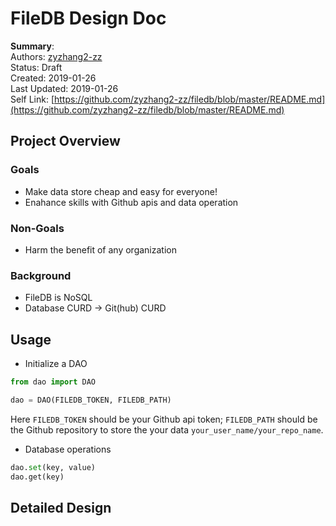 # FileDB Design Doc

**Summary**:  
Authors: [zyzhang2-zz](https://zyzhang2-zz.github.io)  
Status: Draft  
Created: 2019-01-26  
Last Updated: 2019-01-26  
Self Link: [https://github.com/zyzhang2-zz/filedb/blob/master/README.md](https://github.com/zyzhang2-zz/filedb/blob/master/README.md)

## Project Overview
### Goals
* Make data store cheap and easy for everyone!
* Enahance skills with Github apis and data operation

### Non-Goals
* Harm the benefit of any organization

### Background
* FileDB is NoSQL
* Database CURD -> Git(hub) CURD

## Usage
* Initialize a DAO
```python
from dao import DAO

dao = DAO(FILEDB_TOKEN, FILEDB_PATH)
```
Here ```FILEDB_TOKEN``` should be your Github api token; ```FILEDB_PATH``` should be the Github repository to store the your data ```your_user_name/your_repo_name```.

* Database operations
```python
dao.set(key, value)
dao.get(key)
```

## Detailed Design